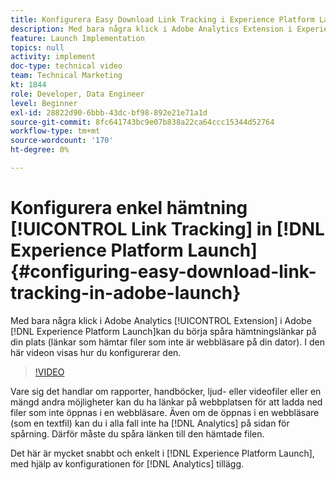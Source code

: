 ```yaml
---
title: Konfigurera Easy Download Link Tracking i Experience Platform Launch
description: Med bara några klick i Adobe Analytics Extension i Experience Platform Launch kan du börja spåra hämtningslänkar på din webbplats (länkar som hämtar filer som inte är webbläsare på din dator). I den här videon visas hur du konfigurerar den.
feature: Launch Implementation
topics: null
activity: implement
doc-type: technical video
team: Technical Marketing
kt: 1844
role: Developer, Data Engineer
level: Beginner
exl-id: 28822d90-6bbb-43dc-bf98-892e21e71a1d
source-git-commit: 8fc641743bc9e07b838a22ca64ccc15344d52764
workflow-type: tm+mt
source-wordcount: '170'
ht-degree: 0%

---
```


# Konfigurera enkel hämtning [!UICONTROL Link Tracking] in [!DNL Experience Platform Launch] {#configuring-easy-download-link-tracking-in-adobe-launch}

Med bara några klick i Adobe Analytics [!UICONTROL Extension] i Adobe [!DNL Experience Platform Launch]kan du börja spåra hämtningslänkar på din plats (länkar som hämtar filer som inte är webbläsare på din dator). I den här videon visas hur du konfigurerar den.

>[!VIDEO](https://video.tv.adobe.com/v/25762/?quality=12&learn=on)

Vare sig det handlar om rapporter, handböcker, ljud- eller videofiler eller en mängd andra möjligheter kan du ha länkar på webbplatsen för att ladda ned filer som inte öppnas i en webbläsare. Även om de öppnas i en webbläsare (som en textfil) kan du i alla fall inte ha [!DNL Analytics] på sidan för spårning. Därför måste du spåra länken till den hämtade filen.

Det här är mycket snabbt och enkelt i [!DNL Experience Platform Launch], med hjälp av konfigurationen för [!DNL Analytics] tillägg.
